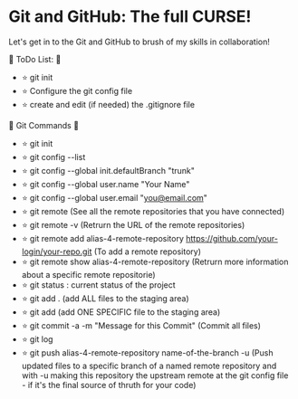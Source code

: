 # Git and GitHub: The full CURSE!

Let's get in to the Git and GitHub to brush of my skills in collaboration!

:construction_worker: ToDo List: :running:

- ⭐ git init
- ⭐ Configure the git config file
- ⭐ create and edit (if needed) the .gitignore file


:star2: Git Commands :star2:

- ⭐ git init
- ⭐  git config --list
- ⭐ git config --global init.defaultBranch "trunk"
- ⭐ git config --global user.name "Your Name"
- ⭐ git config --global user.email "you@email.com"
- ⭐ git remote (See all the remote repositories that you have connected)
- ⭐ git remote -v (Retrurn the URL of the remote repositories)
- ⭐ git remote add alias-4-remote-repository https://github.com/your-login/your-repo.git (To add a remote repository)
- ⭐ git remote show alias-4-remote-repository (Retrurn more information about a specific remote repositorie)
- ⭐ git status : current status of the project
- ⭐ git add . (add ALL files to the staging area)
- ⭐ git add <filename> (add ONE SPECIFIC file to the staging area)
- ⭐ git commit -a -m "Message for this Commit" (Commit all files)
- ⭐ git log
- ⭐ git push alias-4-remote-repository name-of-the-branch -u (Push updated files to a specific branch of a named remote repository and with -u making this repository the upstream remote at the git config file - if it's the final source of thruth for your code)
